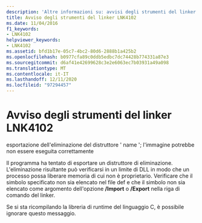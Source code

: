 ```yaml
---
description: 'Altre informazioni su: avvisi degli strumenti del linker LNK4102'
title: Avviso degli strumenti del linker LNK4102
ms.date: 11/04/2016
f1_keywords:
- LNK4102
helpviewer_keywords:
- LNK4102
ms.assetid: bfd1b17e-05c7-4bc2-80d6-2888b1a425b2
ms.openlocfilehash: b0977cfa89c0ddb5edbc7dc74428b774331a87e3
ms.sourcegitcommit: d6af41e42699628c3e2e6063ec7b03931a49a098
ms.translationtype: MT
ms.contentlocale: it-IT
ms.lasthandoff: 12/11/2020
ms.locfileid: "97294457"
---
```

# <a name="linker-tools-warning-lnk4102"></a>Avviso degli strumenti del linker LNK4102

esportazione dell'eliminazione del distruttore ' name '; l'immagine potrebbe non essere eseguita correttamente

Il programma ha tentato di esportare un distruttore di eliminazione. L'eliminazione risultante può verificarsi in un limite di DLL in modo che un processo possa liberare memoria di cui non è proprietario. Verificare che il simbolo specificato non sia elencato nel file def e che il simbolo non sia elencato come argomento dell'opzione **/Import** o **/Export** nella riga di comando del linker.

Se si sta ricompilando la libreria di runtime del linguaggio C, è possibile ignorare questo messaggio.
